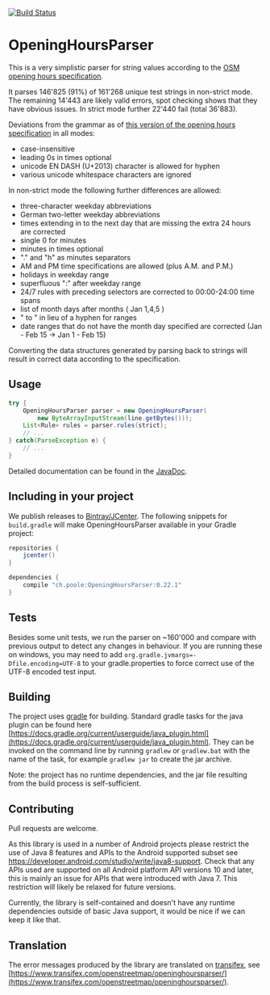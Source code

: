 [![Build Status](https://travis-ci.org/simonpoole/OpeningHoursParser.svg?branch=master)](https://travis-ci.org/simonpoole/OpeningHoursParser)

# OpeningHoursParser

This is a very simplistic parser for string values according to the [OSM opening hours specification][opening-hours-specification].

It parses 146'825 (91%) of 161'268 unique test strings in non-strict mode. The remaining 14'443 are likely valid errors, spot checking shows that they have obvious issues. In strict mode further 22'440 fail (total 36'883).

Deviations from the grammar as of [this version of the opening hours specification][opening-hours-grammar-specification] in all modes:

 * case-insensitive
 * leading 0s in times optional
 * unicode EN DASH (U+2013) character is allowed for hyphen
 * various unicode whitespace characters are ignored

In non-strict mode the following further differences are allowed:

 * three-character weekday abbreviations
 * German two-letter weekday abbreviations
 * times extending in to the next day that are missing the extra 24 hours are corrected
 * single 0 for minutes
 * minutes in times optional
 * "." and "h" as minutes separators
 * AM and PM time specifications are allowed (plus A.M. and P.M.) 
 * holidays in weekday range
 * superfluous ":" after weekday range
 * 24/7 rules with preceding selectors are corrected to 00:00-24:00 time spans
 * list of month days after months ( Jan 1,4,5 )
 * " to " in lieu of a hyphen for ranges
 * date ranges that do not have the month day specified are corrected (Jan - Feb 15 -> Jan 1 - Feb 15)

Converting the data structures generated by parsing back to strings will result in correct data according to the specification.

## Usage

``` java
try {
	OpeningHoursParser parser = new OpeningHoursParser(
		new ByteArrayInputStream(line.getBytes()));
	List<Rule> rules = parser.rules(strict);
	// ...
} catch(ParseException e) {
	// ...
}
```

Detailed documentation can be found in the [JavaDoc](http://www.javadoc.io/doc/ch.poole/OpeningHoursParser/0.22.1).


## Including in your project

We publish releases to [Bintray/JCenter](https://bintray.com/simonpoole/osm/OpeningHoursParser).
The following snippets for `build.gradle` will make OpeningHoursParser available in your Gradle project:

``` groovy
repositories {
    jcenter()
}
```

``` groovy
dependencies {
    compile "ch.poole:OpeningHoursParser:0.22.1"
}
```


[opening-hours-specification]: http://wiki.openstreetmap.org/wiki/Key:opening_hours/specification
[opening-hours-grammar-specification]: http://wiki.openstreetmap.org/w/index.php?title=Key:opening_hours/specification&oldid=1075290

## Tests

Besides some unit tests, we run the parser on ~160'000 and compare with previous output to detect any changes in behaviour. If you are running these on windows, you may need to add
``org.gradle.jvmargs=-Dfile.encoding=UTF-8``
to your gradle.properties to force correct use of the UTF-8 encoded test input. 

## Building

The project uses [gradle](https://gradle.org/) for building. Standard gradle tasks for the java plugin can be found here [https://docs.gradle.org/current/userguide/java_plugin.html](https://docs.gradle.org/current/userguide/java_plugin.html). They can be invoked on the command line by running ``gradlew`` or ``gradlew.bat`` with the name of the task, for example
``gradlew jar`` to create the jar archive. 

Note: the project has no runtime dependencies, and the jar file resulting from the build process is self-sufficient.

## Contributing

Pull requests are welcome. 

As this library is used in a number of Android projects please restrict the use of Java 8 features and APIs to the Android supported subset see https://developer.android.com/studio/write/java8-support. Check that any APIs used are supported on all Android platform API versions 10 and later, this is mainly an issue for APIs that were introduced with Java 7. This restriction will likely be relaxed for future versions. 

Currently, the library is self-contained and doesn't have any runtime dependencies outside of basic Java support, it would be nice if we can keep it like that.

## Translation

The error messages produced by the library are translated on [transifex](https://transifex.com/), see [https://www.transifex.com/openstreetmap/openinghoursparser/](https://www.transifex.com/openstreetmap/openinghoursparser/).
